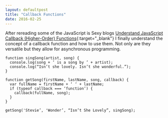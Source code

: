 ```yaml
---
layout: defaultpost
title: "Callback Functions"
date: 2016-02-25
---
```


After rereading some of the JavaScript is Sexy blogs [Understand JavaScript Callback (Higher-Order) Functions](http://javascriptissexy.com/understand-javascript-callback-functions-and-use-them/){:target="_blank"} I finally understand the concept of a callback function and how to use them. Not only are they versatile but they allow for asynchronous programming.<br />

```
function singSong(artist, song) {
  console.log(song + ’ is a song by ’ + artist);
  console.log(“Isn’t she lovely. Isn’t she wonderful.”);
}

function getSong(firstName, lastName, song, callback) {
  var fullName = firstName + ‘ ‘ + lastName;
  if (typeof callback === ‘function’) {
    callback(fullName, song);
  }
}

getSong('Stevie’, 'Wonder’, “Isn’t She Lovely”, singSong);
```
